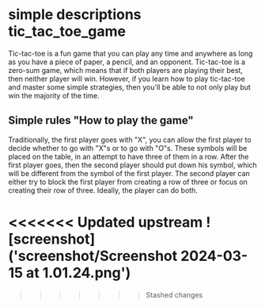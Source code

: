 # simple descriptions tic_tac_toe_game
Tic-tac-toe is a fun game that you can play any time and anywhere as long as you have a piece of paper, a pencil, and an opponent. Tic-tac-toe is a zero-sum game, which means that if both players are playing their best, then neither player will win. However, if you learn how to play tic-tac-toe and master some simple strategies, then you'll be able to not only play but win the majority of the time. 

## Simple rules  "How to play the game"
Traditionally, the first player goes with "X", you can allow the first player to decide whether to go with "X"s or to go with "O"s. These symbols will be placed on the table, in an attempt to have three of them in a row. After the first player goes, then the second player should put down his symbol, which will be different from the symbol of the first player. The second player can either try to block the first player from creating a row of three or focus on creating their row of three. Ideally, the player can do both.

<<<<<<< Updated upstream
![screenshot]('screenshot/Screenshot 2024-03-15 at 1.01.24.png')
=======
>>>>>>> Stashed changes
